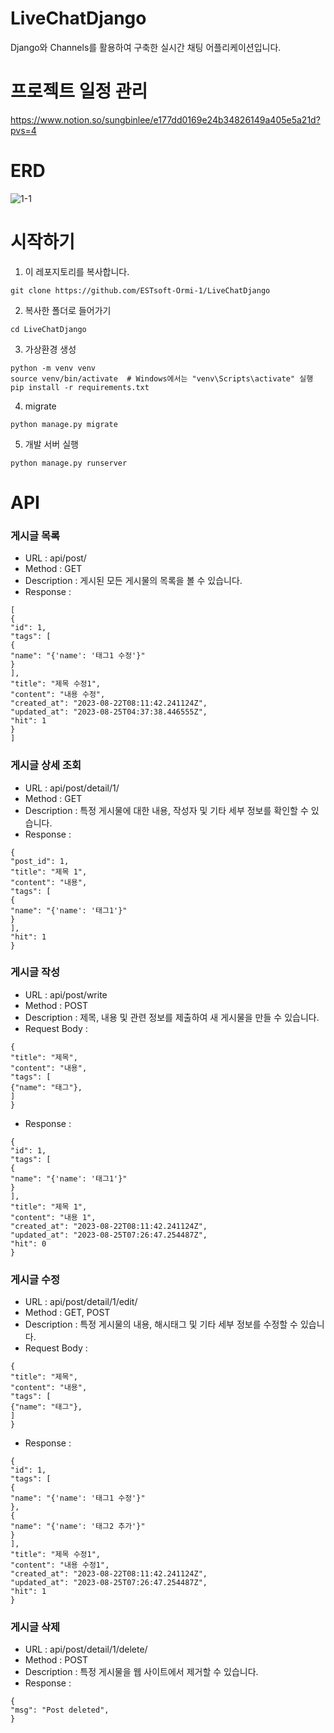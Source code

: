 # LiveChatDjango
Django와 Channels를 활용하여 구축한 실시간 채팅 어플리케이션입니다.
# 프로젝트 일정 관리
https://www.notion.so/sungbinlee/e177dd0169e24b34826149a405e5a21d?pvs=4 
# ERD
![1-1](https://github.com/ESTsoft-Ormi-1/LiveChatDjango/assets/52542229/b2190861-6e89-4809-9d19-7e7d442b98e2)
# 시작하기
1. 이 레포지토리를 복사합니다.
```
git clone https://github.com/ESTsoft-Ormi-1/LiveChatDjango
```
2. 복사한 폴더로 들어가기
```
cd LiveChatDjango
```
3. 가상환경 생성
```
python -m venv venv
source venv/bin/activate  # Windows에서는 "venv\Scripts\activate" 실행
pip install -r requirements.txt
```

4. migrate
```
python manage.py migrate
```

5. 개발 서버 실행
```
python manage.py runserver
```

# API 
### 게시글 목록
* URL : api/post/
* Method : GET
* Description : 게시된 모든 게시물의 목록을 볼 수 있습니다.
* Response :
```
[
{
"id": 1,
"tags": [
{
"name": "{'name': '태그1 수정'}"
}
],
"title": "제목 수정1",
"content": "내용 수정",
"created_at": "2023-08-22T08:11:42.241124Z",
"updated_at": "2023-08-25T04:37:38.446555Z",
"hit": 1
}
] 
```
### 게시글 상세 조회
* URL : api/post/detail/1/
* Method : GET
* Description : 특정 게시물에 대한 내용, 작성자 및 기타 세부 정보를 확인할 수 있습니다.
* Response :
```
{
"post_id": 1,
"title": "제목 1",
"content": "내용",
"tags": [
{
"name": "{'name': '태그1'}"
}
],
"hit": 1
}
```
### 게시글 작성
* URL : api/post/write
* Method : POST
* Description : 제목, 내용 및 관련 정보를 제출하여 새 게시물을 만들 수 있습니다.
* Request Body : 
```
{
"title": "제목",
"content": "내용",
"tags": [
{"name": "태그"},
]
}
```
* Response :
```
{
"id": 1,
"tags": [
{
"name": "{'name': '태그1'}"
}
],
"title": "제목 1",
"content": "내용 1",
"created_at": "2023-08-22T08:11:42.241124Z",
"updated_at": "2023-08-25T07:26:47.254487Z",
"hit": 0
}
```
### 게시글 수정
* URL : api/post/detail/1/edit/
* Method : GET, POST
* Description : 특정 게시물의 내용, 해시태그 및 기타 세부 정보를 수정할 수 있습니다. 
* Request Body : 
```
{
"title": "제목",
"content": "내용",
"tags": [
{"name": "태그"},
]
}
```
* Response :
```
{
"id": 1,
"tags": [
{
"name": "{'name': '태그1 수정'}"
},
{
"name": "{'name': '태그2 추가'}"
}
],
"title": "제목 수정1",
"content": "내용 수정1",
"created_at": "2023-08-22T08:11:42.241124Z",
"updated_at": "2023-08-25T07:26:47.254487Z",
"hit": 1
}
```
### 게시글 삭제
* URL : api/post/detail/1/delete/
* Method : POST
* Description : 특정 게시물을 웹 사이트에서 제거할 수 있습니다. 
* Response :
```
{
"msg": "Post deleted",
}
```
